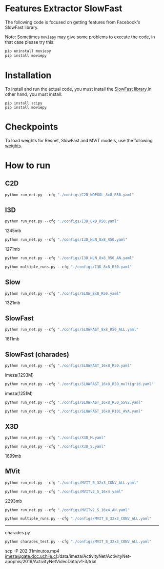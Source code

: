 # Features Extractor SlowFast

The following code is focused on getting features from Facebook's SlowFast library.

Note: Sometimes `moviepy` may give some problems to execute the code, in that case please try this:

```cmd
pip uninstall moviepy
pip install moviepy
```
# Installation

To install and run the actual code, you must install the [SlowFast library](https://github.com/facebookresearch/SlowFast/blob/main/INSTALL.md).In other hand, you must install:

```
pip install scipy
pip install moviepy
```

# Checkpoints

To load weights for Resnet, SlowFast and MViT models, use the following [weights](https://github.com/facebookresearch/SlowFast/blob/main/MODEL_ZOO.md).

# How to run

## C2D

```python
python run_net.py --cfg "./configs/C2D_NOPOOL_8x8_R50.yaml"
```

## I3D

```python
python run_net.py --cfg "./configs/I3D_8x8_R50.yaml"
```
1245mb


```python
python run_net.py --cfg "./configs/I3D_NLN_8x8_R50.yaml"
```
1271mb

```python
python run_net.py --cfg "./configs/I3D_NLN_8x8_R50_AN.yaml"
```

```python
python multiple_runs.py --cfg "./configs/I3D_8x8_R50.yaml"
```

## Slow

```python
python run_net.py --cfg "./configs/SLOW_8x8_R50.yaml"
```
1321mb

## SlowFast

```python
python run_net.py --cfg "./configs/SLOWFAST_8x8_R50_ALL.yaml"
```
1811mb

## SlowFast (charades)

```python
python run_net.py --cfg "./configs/SLOWFAST_16x8_R50.yaml"
```
imeza(1293M) 
```python
python run_net.py --cfg "./configs/SLOWFAST_16x8_R50_multigrid.yaml"
```
imeza(1251M)

```python
python run_net.py --cfg "./configs/SLOWFAST_16x8_R50_SSV2.yaml"
```

```python
python run_net.py --cfg "./configs/SLOWFAST_16x8_R101_AVA.yaml"
```

## X3D

```python
python run_net.py --cfg "./configs/X3D_M.yaml"
```

```python
python run_net.py --cfg "./configs/X3D_S.yaml"
```
1699mb
## MVit

```python
python run_net.py --cfg "./configs/MVIT_B_32x3_CONV_ALL.yaml"
```

```python
python run_net.py --cfg "./configs/MVITv2_S_16x4.yaml"
```
2293mb

```python
python run_net.py --cfg "./configs/MVITv2_S_16x4_AN.yaml"
```



```python
python multiple_runs.py --cfg "./configs/MVIT_B_32x3_CONV_ALL.yaml"
```

---

charades.py

```python
python charades_test.py --cfg "./configs/MVIT_B_32x3_CONV_ALL.yaml"
```


scp -P 202 31minutos.mp4 imeza@gate.dcc.uchile.cl:/data/imeza/ActivityNet/ActivityNet-apophis/2019/ActivityNetVideoData/v1-3/trial